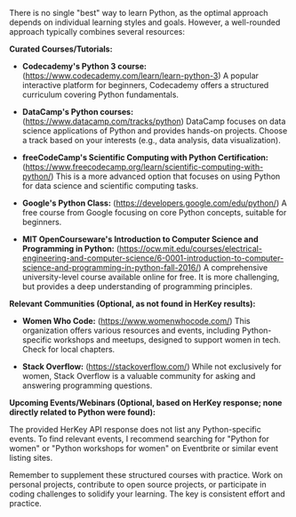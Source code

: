 There is no single "best" way to learn Python, as the optimal approach depends on individual learning styles and goals. However, a well-rounded approach typically combines several resources:

**Curated Courses/Tutorials:**

* **Codecademy's Python 3 course:** (https://www.codecademy.com/learn/learn-python-3)  A popular interactive platform for beginners, Codecademy offers a structured curriculum covering Python fundamentals.

* **DataCamp's Python courses:** (https://www.datacamp.com/tracks/python) DataCamp focuses on data science applications of Python and provides hands-on projects.  Choose a track based on your interests (e.g., data analysis, data visualization).

* **freeCodeCamp's Scientific Computing with Python Certification:** (https://www.freecodecamp.org/learn/scientific-computing-with-python/)  This is a more advanced option that focuses on using Python for data science and scientific computing tasks.

* **Google's Python Class:** (https://developers.google.com/edu/python/)  A free course from Google focusing on core Python concepts, suitable for beginners.

* **MIT OpenCourseware's Introduction to Computer Science and Programming in Python:** (https://ocw.mit.edu/courses/electrical-engineering-and-computer-science/6-0001-introduction-to-computer-science-and-programming-in-python-fall-2016/) A comprehensive university-level course available online for free.  It is more challenging, but provides a deep understanding of programming principles.


**Relevant Communities (Optional, as not found in HerKey results):**

* **Women Who Code:** (https://www.womenwhocode.com/) This organization offers various resources and events, including Python-specific workshops and meetups, designed to support women in tech.  Check for local chapters.

* **Stack Overflow:** (https://stackoverflow.com/)  While not exclusively for women, Stack Overflow is a valuable community for asking and answering programming questions.


**Upcoming Events/Webinars (Optional, based on HerKey response; none directly related to Python were found):**

 The provided HerKey API response does not list any Python-specific events. To find relevant events, I recommend searching for "Python for women" or "Python workshops for women" on Eventbrite or similar event listing sites.


Remember to supplement these structured courses with practice. Work on personal projects, contribute to open source projects, or participate in coding challenges to solidify your learning.  The key is consistent effort and practice.